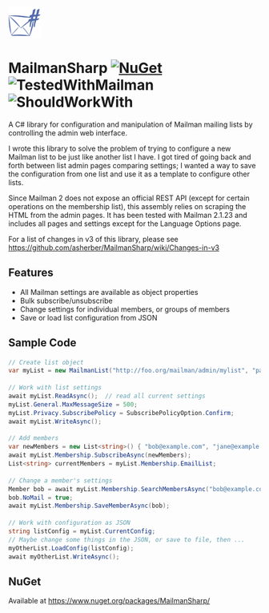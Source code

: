![Icon](https://raw.githubusercontent.com/asherber/MailmanSharp/master/MailmanSharp-64.png)

# MailmanSharp [![NuGet](https://img.shields.io/nuget/v/MailmanSharp.svg)](https://nuget.org/packages/MailmanSharp) ![TestedWithMailman](https://img.shields.io/badge/tested%20with%20mailman-2.1.23-brightgreen.svg) ![ShouldWorkWith](https://img.shields.io/badge/should%20work%20with%20mailman-2.1.26-yellow.svg)

A C# library for configuration and manipulation of Mailman mailing lists by controlling the admin web interface.

I wrote this library to solve the problem of trying to configure a new Mailman list to be just like another list I have. I got tired of going back and forth between list admin pages  comparing settings; I wanted a way to save the configuration from one list and use it as a template to configure other lists. 

Since Mailman 2 does not expose an official REST API (except for certain operations on the membership list), this assembly relies on scraping the HTML from the admin pages. It has been tested with Mailman 2.1.23 and includes all pages and settings except for the Language Options page.

For a list of changes in v3 of this library, please see https://github.com/asherber/MailmanSharp/wiki/Changes-in-v3



## Features
* All Mailman settings are available as object properties
* Bulk subscribe/unsubscribe
* Change settings for individual members, or groups of members
* Save or load list configuration from JSON

## Sample Code
```csharp
// Create list object
var myList = new MailmanList("http://foo.org/mailman/admin/mylist", "password");

// Work with list settings
await myList.ReadAsync();  // read all current settings
myList.General.MaxMessageSize = 500;
myList.Privacy.SubscribePolicy = SubscribePolicyOption.Confirm;
await myList.WriteAsync();

// Add members
var newMembers = new List<string>() { "bob@example.com", "jane@example.com" };
await myList.Membership.SubscribeAsync(newMembers);
List<string> currentMembers = myList.Membership.EmailList;  

// Change a member's settings
Member bob = await myList.Membership.SearchMembersAsync("bob@example.com").Single();
bob.NoMail = true;
await myList.Membership.SaveMemberAsync(bob);

// Work with configuration as JSON
string listConfig = myList.CurrentConfig;
// Maybe change some things in the JSON, or save to file, then ...
myOtherList.LoadConfig(listConfig);
await myOtherList.WriteAsync();
```

## NuGet
Available at https://www.nuget.org/packages/MailmanSharp/
